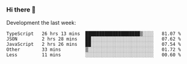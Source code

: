 ### Hi there 👋

Development the last week:
<!--START_SECTION:waka-->

```text
TypeScript   26 hrs 13 mins  ████████████████████▒░░░░   81.07 %
JSON         2 hrs 28 mins   ██░░░░░░░░░░░░░░░░░░░░░░░   07.62 %
JavaScript   2 hrs 26 mins   ██░░░░░░░░░░░░░░░░░░░░░░░   07.54 %
Other        33 mins         ▒░░░░░░░░░░░░░░░░░░░░░░░░   01.72 %
Less         11 mins         ░░░░░░░░░░░░░░░░░░░░░░░░░   00.60 %
```

<!--END_SECTION:waka-->

<!--
**JASONPANGGO/jasonpanggo** is a ✨ _special_ ✨ repository because its `README.md` (this file) appears on your GitHub profile.

Here are some ideas to get you started:

- 🔭 I’m currently working on ...
- 🌱 I’m currently learning ...
- 👯 I’m looking to collaborate on ...
- 🤔 I’m looking for help with ...
- 💬 Ask me about ...
- 📫 How to reach me: ...
- 😄 Pronouns: ...
- ⚡ Fun fact: ...
-->
